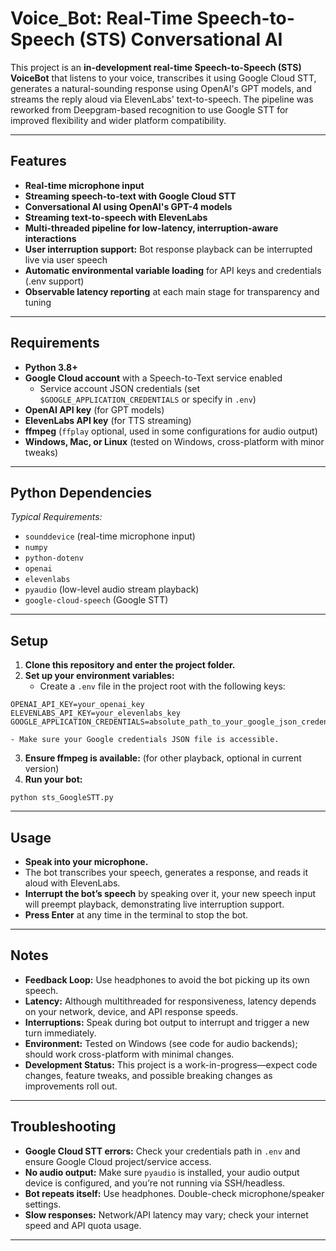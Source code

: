 # Voice_Bot: Real-Time Speech-to-Speech (STS) Conversational AI

This project is an **in-development real-time Speech-to-Speech (STS) VoiceBot** that listens to your voice, transcribes it using Google Cloud STT, generates a natural-sounding response using OpenAI's GPT models, and streams the reply aloud via ElevenLabs' text-to-speech. The pipeline was reworked from Deepgram-based recognition to use Google STT for improved flexibility and wider platform compatibility.

***

## Features

- **Real-time microphone input**
- **Streaming speech-to-text with Google Cloud STT**
- **Conversational AI using OpenAI's GPT-4 models**
- **Streaming text-to-speech with ElevenLabs** 
- **Multi-threaded pipeline for low-latency, interruption-aware interactions**
- **User interruption support:** Bot response playback can be interrupted live via user speech
- **Automatic environmental variable loading** for API keys and credentials (.env support)
- **Observable latency reporting** at each main stage for transparency and tuning

***

## Requirements

- **Python 3.8+**
- **Google Cloud account** with a Speech-to-Text service enabled
    - Service account JSON credentials (set `$GOOGLE_APPLICATION_CREDENTIALS` or specify in `.env`)
- **OpenAI API key** (for GPT models)
- **ElevenLabs API key** (for TTS streaming)
- **ffmpeg** (`ffplay` optional, used in some configurations for audio output)
- **Windows, Mac, or Linux** (tested on Windows, cross-platform with minor tweaks)

***

## Python Dependencies

_Typical Requirements:_

- `sounddevice` (real-time microphone input)
- `numpy`
- `python-dotenv`
- `openai`
- `elevenlabs`
- `pyaudio` (low-level audio stream playback)
- `google-cloud-speech` (Google STT)

***

## Setup

1. **Clone this repository and enter the project folder.**
2. **Set up your environment variables:**
    - Create a `.env` file in the project root with the following keys:

```
OPENAI_API_KEY=your_openai_key
ELEVENLABS_API_KEY=your_elevenlabs_key
GOOGLE_APPLICATION_CREDENTIALS=absolute_path_to_your_google_json_credentials_file
```

    - Make sure your Google credentials JSON file is accessible.
3. **Ensure ffmpeg is available:** (for other playback, optional in current version)
4. **Run your bot:**

```
python sts_GoogleSTT.py
```


***

## Usage

- **Speak into your microphone.**
- The bot transcribes your speech, generates a response, and reads it aloud with ElevenLabs.
- **Interrupt the bot’s speech** by speaking over it, your new speech input will preempt playback, demonstrating live interruption support.
- **Press Enter** at any time in the terminal to stop the bot.

***

## Notes

- **Feedback Loop:** Use headphones to avoid the bot picking up its own speech.
- **Latency:** Although multithreaded for responsiveness, latency depends on your network, device, and API response speeds.
- **Interruptions:** Speak during bot output to interrupt and trigger a new turn immediately.
- **Environment:** Tested on Windows (see code for audio backends); should work cross-platform with minimal changes.
- **Development Status:** This project is a work-in-progress—expect code changes, feature tweaks, and possible breaking changes as improvements roll out.

***

## Troubleshooting

- **Google Cloud STT errors:** Check your credentials path in `.env` and ensure Google Cloud project/service access.
- **No audio output:** Make sure `pyaudio` is installed, your audio output device is configured, and you’re not running via SSH/headless.
- **Bot repeats itself:** Use headphones. Double-check microphone/speaker settings.
- **Slow responses:** Network/API latency may vary; check your internet speed and API quota usage.

***

